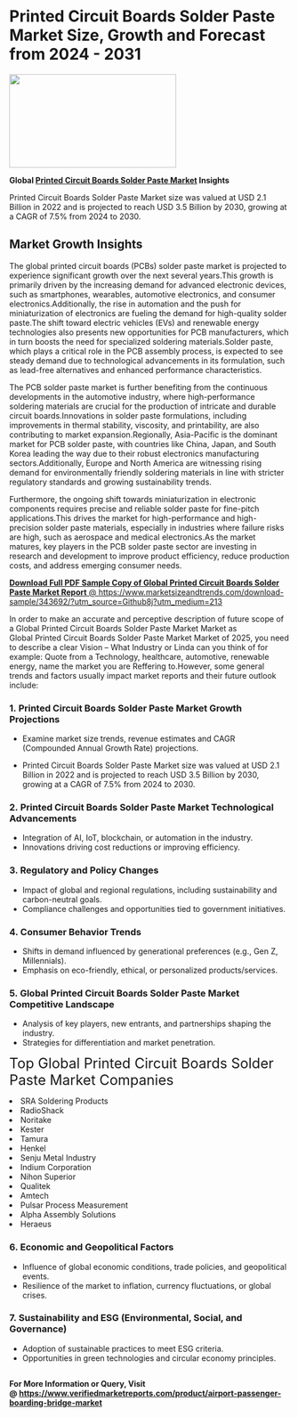 <H1>Printed Circuit Boards Solder Paste Market Size, Growth and Forecast from 2024 - 2031</H1><img class="aligncenter size-medium wp-image-584254" src="https://thirdeyenews.in/wp-content/uploads/2024/09/Global-Market-Research-300x168.jpeg" alt="" width="300" height="168" /><p><strong>Global&nbsp;<a href="https://www.marketsizeandtrends.com/download-sample/343692/?utm_source=Github8j?utm_medium=213">Printed Circuit Boards Solder Paste Market</a> Insights</strong></p><p>Printed Circuit Boards Solder Paste Market size was valued at USD 2.1 Billion in 2022 and is projected to reach USD 3.5 Billion by 2030, growing at a CAGR of 7.5% from 2024 to 2030.</p><p><h2>Market Growth Insights</h2> <p>The global printed circuit boards (PCBs) solder paste market is projected to experience significant growth over the next several years.This growth is primarily driven by the increasing demand for advanced electronic devices, such as smartphones, wearables, automotive electronics, and consumer electronics.Additionally, the rise in automation and the push for miniaturization of electronics are fueling the demand for high-quality solder paste.The shift toward electric vehicles (EVs) and renewable energy technologies also presents new opportunities for PCB manufacturers, which in turn boosts the need for specialized soldering materials.Solder paste, which plays a critical role in the PCB assembly process, is expected to see steady demand due to technological advancements in its formulation, such as lead-free alternatives and enhanced performance characteristics.</p> <p><a href="#"></a></p> <p>The PCB solder paste market is further benefiting from the continuous developments in the automotive industry, where high-performance soldering materials are crucial for the production of intricate and durable circuit boards.Innovations in solder paste formulations, including improvements in thermal stability, viscosity, and printability, are also contributing to market expansion.Regionally, Asia-Pacific is the dominant market for PCB solder paste, with countries like China, Japan, and South Korea leading the way due to their robust electronics manufacturing sectors.Additionally, Europe and North America are witnessing rising demand for environmentally friendly soldering materials in line with stricter regulatory standards and growing sustainability trends.</p> <p>Furthermore, the ongoing shift towards miniaturization in electronic components requires precise and reliable solder paste for fine-pitch applications.This drives the market for high-performance and high-precision solder paste materials, especially in industries where failure risks are high, such as aerospace and medical electronics.As the market matures, key players in the PCB solder paste sector are investing in research and development to improve product efficiency, reduce production costs, and address emerging consumer needs.</p> <p><a href="#"></p><p><span class=""><strong>Download Full PDF Sample Copy of Global Printed Circuit Boards Solder Paste Market Report</strong> @ <a href="https://www.marketsizeandtrends.com/download-sample/343692/?utm_source=Github8j?utm_medium=213" target="_blank">https://www.marketsizeandtrends.com/download-sample/343692/?utm_source=Github8j?utm_medium=213</a></span></p><p>In order to make an accurate and perceptive description of future scope of a Global&nbsp;Printed Circuit Boards Solder Paste Market Market as Global&nbsp;Printed Circuit Boards Solder Paste Market Market of 2025, you need to describe a clear Vision &ndash; What Industry or Linda can you think of for example: Quote from a Technology, healthcare, automotive, renewable energy, name the market you are Reffering to.However, some general trends and factors usually impact market reports and their future outlook include:</p><h3>1.&nbsp;<strong>Printed Circuit Boards Solder Paste Market Growth Projections</strong></h3><ul><li>Examine market size trends, revenue estimates and CAGR (Compounded Annual Growth Rate) projections.</li><li><p>Printed Circuit Boards Solder Paste Market size was valued at USD 2.1 Billion in 2022 and is projected to reach USD 3.5 Billion by 2030, growing at a CAGR of 7.5% from 2024 to 2030.</p></li></ul><h3>2.&nbsp;<strong>Printed Circuit Boards Solder Paste Market Technological Advancements</strong></h3><ul><li>Integration of AI, IoT, blockchain, or automation in the industry.</li><li>Innovations driving cost reductions or improving efficiency.</li></ul><h3>3.&nbsp;<strong>Regulatory and Policy Changes</strong></h3><ul><li>Impact of global and regional regulations, including sustainability and carbon-neutral goals.</li><li>Compliance challenges and opportunities tied to government initiatives.</li></ul><h3>4.&nbsp;<strong>Consumer Behavior Trends</strong></h3><ul><li>Shifts in demand influenced by generational preferences (e.g., Gen Z, Millennials).</li><li>Emphasis on eco-friendly, ethical, or personalized products/services.</li></ul><h3>5.&nbsp;<strong>Global Printed Circuit Boards Solder Paste Market Competitive Landscape</strong></h3><ul><li>Analysis of key players, new entrants, and partnerships shaping the industry.</li><li>Strategies for differentiation and market penetration.</li></ul><p data-pm-slice="1 1 []"><span style="color: inherit; font-family: inherit; font-size: 25px;">Top Global Printed Circuit Boards Solder Paste Market Companies</span></p><div class="" data-test-id=""><p><li>SRA Soldering Products</li><li> RadioShack</li><li> Noritake</li><li> Kester</li><li> Tamura</li><li> Henkel</li><li> Senju Metal Industry</li><li> Indium Corporation</li><li> Nihon Superior</li><li> Qualitek</li><li> Amtech</li><li> Pulsar Process Measurement</li><li> Alpha Assembly Solutions</li><li> Heraeus</li></p></div><h3>6.&nbsp;<strong>Economic and Geopolitical Factors</strong></h3><ul><li>Influence of global economic conditions, trade policies, and geopolitical events.</li><li>Resilience of the market to inflation, currency fluctuations, or global crises.</li></ul><h3>7.&nbsp;<strong>Sustainability and ESG (Environmental, Social, and Governance)</strong></h3><ul><li>Adoption of sustainable practices to meet ESG criteria.</li><li>Opportunities in green technologies and circular economy principles.</li></ul><h2><strong style="font-size: 14px;">For More Information or Query, Visit @&nbsp;</strong><a style="background-color: #ffffff; font-size: 14px;" href="https://www.marketsizeandtrends.com/report/printed-circuit-boards-solder-paste-market/" target="_blank">https://www.verifiedmarketreports.com/product/airport-passenger-boarding-bridge-market</a></h2>
